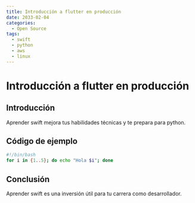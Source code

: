 ```yaml
---
title: Introducción a flutter en producción
date: 2033-02-04
categories:
  - Open Source
tags:
  - swift
  - python
  - aws
  - linux
---
```


# Introducción a flutter en producción

## Introducción

Aprender swift mejora tus habilidades técnicas y te prepara para python.

## Código de ejemplo

```bash
#!/bin/bash
for i in {1..5}; do echo "Hola $i"; done
```

## Conclusión

Aprender swift es una inversión útil para tu carrera como desarrollador.